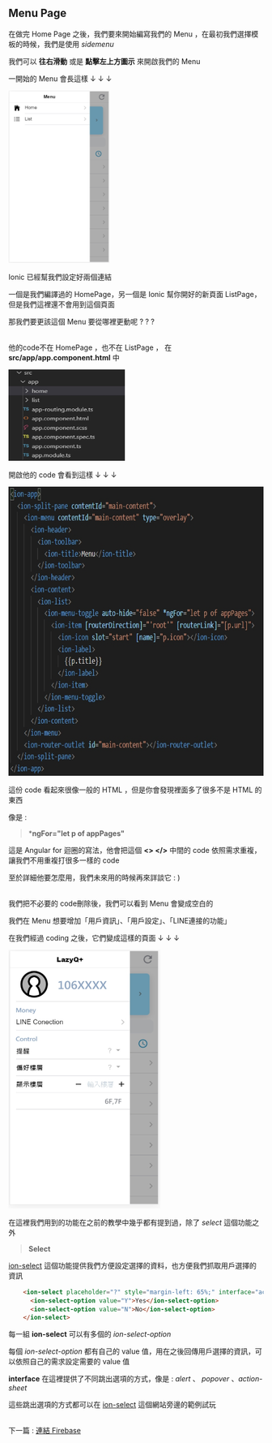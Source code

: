 ## Menu Page

在做完 Home Page 之後，我們要來開始編寫我們的 Menu ，在最初我們選擇模板的時候，我們是使用 *sidemenu* 

我們可以 **往右滑動** 或是 **點擊左上方圖示** 來開啟我們的 Menu 

一開始的 Menu 會長這樣 ↓ ↓ ↓ 

<img src="教程圖片/1574044641102.jpg" width="200px" height="340px">

Ionic 已經幫我們設定好兩個連結

一個是我們編譯過的 HomePage，另一個是 Ionic 幫你開好的新頁面 ListPage，但是我們這裡還不會用到這個頁面 

那我們要更該這個 Menu 要從哪裡更動呢 ? ? ? 

\
他的code不在 HomePage ，也不在 ListPage ， 在 **src/app/app.component.html** 中

<img src="教程圖片/1574045905083.jpg" width="230px" height="180px">

開啟他的 code 會看到這樣 ↓ ↓ ↓

<img src="教程圖片/1574045939085.jpg" width="720px" height="570px">

這份 code 看起來很像一般的 HTML ，但是你會發現裡面多了很多不是 HTML 的東西 

像是 : 

> ***ngFor="let p of appPages"** 

這是 Angular for 迴圈的寫法，他會把這個 **<> </>**  中間的 code 依照需求重複，讓我們不用重複打很多一樣的 code 

至於詳細他要怎麼用，我們未來用的時候再來詳談它 : ) 

\
我們把不必要的 code刪除後，我們可以看到 Menu 會變成空白的

我們在 Menu 想要增加「用戶資訊」、「用戶設定」、「LINE連接的功能」

在我們經過 coding 之後，它們變成這樣的頁面 ↓ ↓ ↓

<img src="教程圖片/1574140476612.jpg" width="300px" height="510px">

在這裡我們用到的功能在之前的教學中幾乎都有提到過，除了 *select* 這個功能之外

> **Select**

[ion-select](https://ionicframework.com/docs/api/select) 這個功能提供我們方便設定選擇的資料，也方便我們抓取用戶選擇的資訊 
```html   
    <ion-select placeholder="?" style="margin-left: 65%;" interface="action-sheet">
      <ion-select-option value="Y">Yes</ion-select-option>
      <ion-select-option value="N">No</ion-select-option>
    </ion-select>
```
每一組 **ion-select** 可以有多個的 *ion-select-option* 

每個 *ion-select-option* 都有自己的 value 值，用在之後回傳用戶選擇的資訊，可以依照自己的需求設定需要的 value 值 

**interface** 在這裡提供了不同跳出選項的方式，像是 : *alert* 、 *popover* 、*action-sheet* 

這些跳出選項的方式都可以在 [ion-select](https://ionicframework.com/docs/api/select) 這個網站旁邊的範例試玩



\
下一篇 : [連結 Firebase](4_連接Firebase.md)








